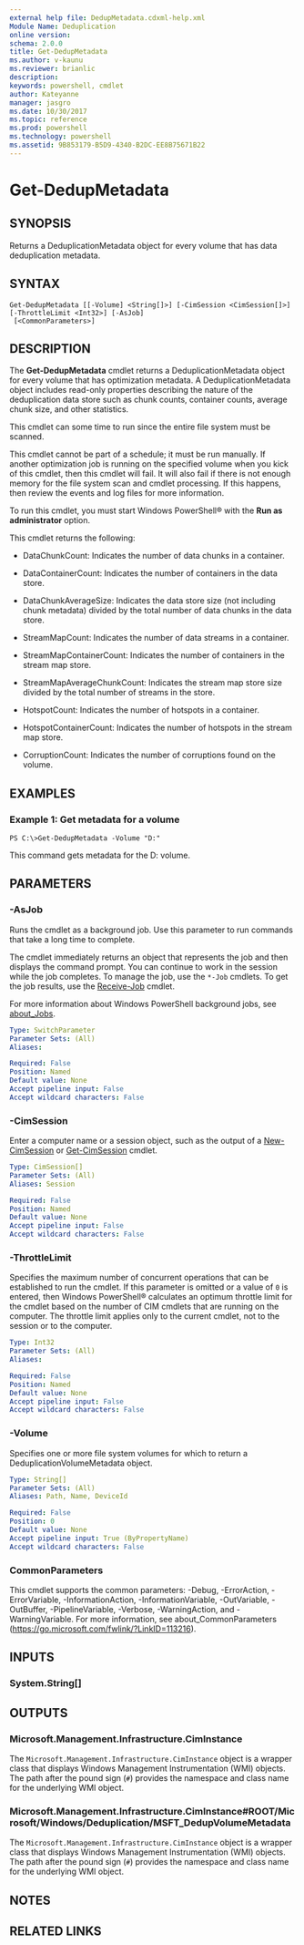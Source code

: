 ```yaml
---
external help file: DedupMetadata.cdxml-help.xml
Module Name: Deduplication
online version: 
schema: 2.0.0
title: Get-DedupMetadata
ms.author: v-kaunu
ms.reviewer: brianlic
description: 
keywords: powershell, cmdlet
author: Kateyanne
manager: jasgro
ms.date: 10/30/2017
ms.topic: reference
ms.prod: powershell
ms.technology: powershell
ms.assetid: 9B853179-B5D9-4340-B2DC-EE8B75671B22
---
```


# Get-DedupMetadata

## SYNOPSIS
Returns a DeduplicationMetadata object for every volume that has data deduplication metadata.

## SYNTAX

```
Get-DedupMetadata [[-Volume] <String[]>] [-CimSession <CimSession[]>] [-ThrottleLimit <Int32>] [-AsJob]
 [<CommonParameters>]
```

## DESCRIPTION
The **Get-DedupMetadata** cmdlet returns a DeduplicationMetadata object for every volume that has optimization metadata.
A DeduplicationMetadata object includes read-only properties describing the nature of the deduplication data store such as chunk counts, container counts, average chunk size, and other statistics.

This cmdlet can some time to run since the entire file system must be scanned.

This cmdlet cannot be part of a schedule; it must be run manually.
If another optimization job is running on the specified volume when you kick of this cmdlet, then this cmdlet will fail.
It will also fail if there is not enough memory for the file system scan and cmdlet processing.
If this happens, then review the events and log files for more information.

To run this cmdlet, you must start Windows PowerShell® with the **Run as administrator** option.

This cmdlet returns the following: 
                       
 - DataChunkCount: Indicates the number of data chunks in a container. 
                       
 - DataContainerCount: Indicates the number of containers in the data store. 
                       
 - DataChunkAverageSize: Indicates the data store size (not including chunk metadata) divided by the total number of data chunks in the data store. 
                       
 - StreamMapCount: Indicates the number of data streams in a container. 
                       
 - StreamMapContainerCount: Indicates the number of containers in the stream map store. 
                       
 - StreamMapAverageChunkCount: Indicates the stream map store size divided by the total number of streams in the store. 
                       
 - HotspotCount: Indicates the number of hotspots in a container. 
                       
 - HotspotContainerCount: Indicates the number of hotspots in the stream map store. 
                       
 - CorruptionCount: Indicates the number of corruptions found on the volume.

## EXAMPLES

### Example 1: Get metadata for a volume
```
PS C:\>Get-DedupMetadata -Volume "D:"
```

This command gets metadata for the D: volume.

## PARAMETERS

### -AsJob
Runs the cmdlet as a background job. Use this parameter to run commands that take a long time to complete. 

The cmdlet immediately returns an object that represents the job and then displays the command prompt. 
You can continue to work in the session while the job completes. 
To manage the job, use the `*-Job` cmdlets. 
To get the job results, use the [Receive-Job](https://go.microsoft.com/fwlink/?LinkID=113372) cmdlet. 

For more information about Windows PowerShell background jobs, see [about_Jobs](https://go.microsoft.com/fwlink/?LinkID=113251).

```yaml
Type: SwitchParameter
Parameter Sets: (All)
Aliases: 

Required: False
Position: Named
Default value: None
Accept pipeline input: False
Accept wildcard characters: False
```

### -CimSession
Enter a computer name or a session object, such as the output of a [New-CimSession](https://docs.microsoft.com/powershell/module/cimcmdlets/new-cimsession) or [Get-CimSession](https://go.microsoft.com/fwlink/p/?LinkId=227966) cmdlet.
```yaml
Type: CimSession[]
Parameter Sets: (All)
Aliases: Session

Required: False
Position: Named
Default value: None
Accept pipeline input: False
Accept wildcard characters: False
```

### -ThrottleLimit
Specifies the maximum number of concurrent operations that can be established to run the cmdlet.
If this parameter is omitted or a value of `0` is entered, then Windows PowerShell® calculates an optimum throttle limit for the cmdlet based on the number of CIM cmdlets that are running on the computer.
The throttle limit applies only to the current cmdlet, not to the session or to the computer.

```yaml
Type: Int32
Parameter Sets: (All)
Aliases: 

Required: False
Position: Named
Default value: None
Accept pipeline input: False
Accept wildcard characters: False
```

### -Volume
Specifies one or more file system volumes for which to return a DeduplicationVolumeMetadata object.

```yaml
Type: String[]
Parameter Sets: (All)
Aliases: Path, Name, DeviceId

Required: False
Position: 0
Default value: None
Accept pipeline input: True (ByPropertyName)
Accept wildcard characters: False
```

### CommonParameters
This cmdlet supports the common parameters: -Debug, -ErrorAction, -ErrorVariable, -InformationAction, -InformationVariable, -OutVariable, -OutBuffer, -PipelineVariable, -Verbose, -WarningAction, and -WarningVariable. For more information, see about_CommonParameters (https://go.microsoft.com/fwlink/?LinkID=113216).

## INPUTS

### System.String[]

## OUTPUTS

### Microsoft.Management.Infrastructure.CimInstance
The `Microsoft.Management.Infrastructure.CimInstance` object is a wrapper class that displays Windows Management Instrumentation (WMI) objects.
The path after the pound sign (`#`) provides the namespace and class name for the underlying WMI object.

### Microsoft.Management.Infrastructure.CimInstance#ROOT/Microsoft/Windows/Deduplication/MSFT_DedupVolumeMetadata
The `Microsoft.Management.Infrastructure.CimInstance` object is a wrapper class that displays Windows Management Instrumentation (WMI) objects.
The path after the pound sign (`#`) provides the namespace and class name for the underlying WMI object.

## NOTES

## RELATED LINKS

